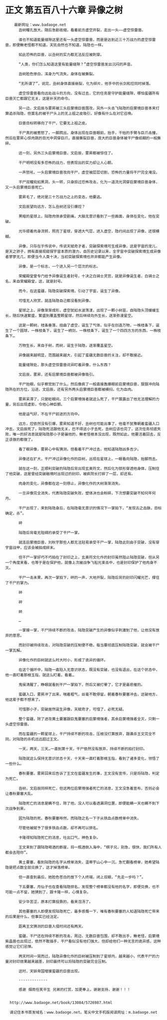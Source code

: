 # 正文 第五百八十六章 异像之树
        最新网址：www.badaoge.net
          丑树瞳孔放大，随后急剧收缩，看着前方虚空开裂，走出一头——虚空惊雷兽。
      
          谁也不知道能量缝隙这里还有一头虚空惊雷兽，而是是达到近三十万战力的虚空惊雷兽，即便鳅老怪都不知道，天犼自然也不知道，陆隐也一样。
      
          如此恐怖的巨兽，以丑树的实力都无法反应被刺穿。
      
          “人类，你们怎么知道这里有能量缝隙？”虚空惊雷兽发出沉闷的声音。
      
          丑树脸色惨白，浑身力气流失，身体在被撕裂。
      
          “无所谓了”，说完，丑树身体直接崩裂，化为碎片，他手中的长剑和焢同时掉落。
      
          虚空惊雷兽看向远处战斗的方向，没有过去，它的任务是守护能量缝隙，哪怕蛮疆所有巨兽灭亡都跟它无关，这是补天的命令。
      
          另一边，文启辰与雾昇被三头启蒙境巨兽围攻，另外一头击飞陆隐的启蒙境巨兽本来打算追杀陆隐，但莫名的被干尸头上的无上祖之皮吸引，好像有什么在对它召唤。
      
          巨兽目标转移向了干尸，它要无上祖之皮。
      
          干尸真的被惹怒了，一脚跨出，身体出现在巨兽眼前，抬手，干枯的手臂与巨爪击撞，然后在雾昇心惊肉跳的目光中洞穿巨爪，直接撕裂巨兽，庞大的巨兽身体被干尸像纸糊的一般撕碎。
      
          这一刻，另外三头启蒙境巨兽，文启辰，雾昇都被惊住了。
      
          干尸明明没有多恐怖的战力，但表现出的实力却让人心颤。
      
          一声怒吼，一头启蒙境巨兽攻向干尸，虚空被层层切割，恐怖的力量将干尸完全淹没。
      
          干尸双瞳宛如黑洞，头一转，只身掠过恐怖攻击，化为一道流光洞穿启蒙境巨兽身体，又一头启蒙境巨兽死亡。
      
          雾昇毛了，绝对是三十万战力之上的变态，他要逃。
      
          文启辰望向远方，怎么丑树还没引爆焢？
      
          黑暗的星球上，陆隐肉体承受剧痛，大脑无意识看到了一些画面，身体在变化，他在突破。
      
          光华顺着肉身流转，照亮了星球，穿透大气层，进入虚空，隐约间出现了异像，还很模糊。
      
          异像，只存在于传说中，传说天赋奇才者，突破探索境可生成异像，这是宇宙的宠儿，是天之骄子，拥有直接观窥探宇宙本质的潜力，自历史记录以来，全宇宙中突破探索境生成异像者寥寥无几，即便当今人类十决，当初突破探索境也并非都能产生异像。
      
          异像，是一个标志，一个进入另一个层次的标志。
      
          荣耀殿堂曾专门给予异像诞生者封号，十决之白骑士灵宫，就是异像诞生者，白骑士之名，来自荣耀殿堂，这，就是封号。
      
          而今，在这蛮疆，陆隐突破探索境，引动了宇宙，诞生了异像。
      
          可惜无人欣赏，就连陆隐自己都没看到异像。
      
          星球之上，异像渐渐成形，虚空犹如水波荡漾，出现了一颗小树苗，自陆隐头顶缓缓生长，随后快速繁盛，繁盛到覆盖整颗星球，然后继续向外生长，逐渐弥漫星空。
      
          这是一颗树，枝条垂落，扭曲了虚空，诞生了气体，似乎在创造万物，一株枝条下，诞生了一个圆球，一株枝条下，诞生了一柄剑，一株枝条下，诞生了一个四四方方的东西，一株枝条下…
      
          万物生长，来自于树，而树，诞生于陆隐，逐渐覆盖星空。
      
          异像越来越明显，范围越来越大，引起了蛮疆无数巨兽的关注，却不敢接近。
      
          能量缝隙处，那头虚空惊雷兽诧异盯着异像，什么东西？
      
          文启辰，雾昇，还有启蒙境巨兽都被异像吸引。
      
          干尸抬眼，似乎察觉到了什么，然后像疯了一般直接轰爆眼前启蒙境巨兽，狠狠冲向陆隐所在的方位，沿途，文启辰，还有另外两头启蒙境巨兽都被横扫，化为血肉。
      
          雾昇呆滞了，只是眨眼间，三个启蒙境强者就这么死了，干尸展露出了他无法理解的力量，背后出现虚影，令他心神巨颤。
      
          他是运气好，不在干尸前进的方向中。
      
          远方，焢依然没有引爆，雾昇知道不好，丑树也可能出事了，他毫不犹豫朝着蛮疆入口冲去，文启辰死了，陆隐死活跟他无关，巴不得这小子去死，丑树应该也完了，这次任务彻底失败，唯一的好消息就是陆隐那小子是骗他的，鳅老怪根本没出现，既然如此，他要活着回去，反正该做的都做了。
      
          看了眼异像，雾昇心中有猜测，但看着干尸冲过去，他知道陆隐凶多吉少。
      
          异像还在扩大，干尸冲过异像化作的巨树，出现在星球上，一眼看向陆隐，抬脚而去。
      
          就在这一刻，正顺利突破的陆隐后背出现玄奥符文，然后化为锁形穿透他身体，压制住了他突破，这是曾经突破融境时出现过的封印，被疯院长打碎了一层，却还有。
      
          肉身的变化，异像都在这一刻停止，异像化作的大树渐渐消失。
      
          一旦异像完全消失，代表陆隐突破失败，塑体决也会粉碎，下次想要突破不知何年何月。
      
          干尸出现了，来到陆隐身后，在陆隐毫无意识的情况下一掌拍下，“发现古之血脉，目标确定，杀”。
      
          砰
      
          陆隐后背毫无阻碍的承受了干尸一掌。
      
          就连启蒙境巨兽，刘秋宇那些人都无法轻易承受干尸一掌，陆隐此刻由于突破，没有穿宇宙战甲，应该会被拍成碎末。
      
          但干尸一掌好巧不巧拍在了封印之上，玄奥符文化作的封印虽然阻止陆隐突破，但从另一个角度来看，也等于是在保护他，就像上次被战争飞船光束击中，也是封印保护了他肉身不灭。
      
          干尸一击未果，再次一掌拍下，砰的一声，大地开裂，陆隐后背的封印闪耀光芒，撑住了干尸的掌力。
      
          砰
      
          砰
      
          砰
      
          …
      
          一掌接一掌，干尸持续不断的攻击，陆隐突破产生的异像似乎刺激到了他，让他没有放弃的意思。
      
          而封印被持续攻击，对陆隐突破的压制便不稳，每当要彻底压制陆隐突破，就会被干尸一掌瓦解。
      
          异像化作的巨树就这么时大时小，形成了诡异的循环。
      
          在这个循环中，陆隐一直陷入无意识状态，既没有突破，也没有退出，在这个状态中，他一直盯着那根玉指，就这么盯着，看着…
      
          鬼侯清醒了，睁眼就看到干尸一掌拍下，然后又被打晕了，它才是最悲催的。
      
          蛮疆入口，雾昇冲了出来，喘着粗气，丝毫不敢停留，朝着春秋要塞冲去，这破地方，他这辈子都不想来了。
      
          可惜那小子，突破居然诞生异像，天赋奇才，可惜了，必死无疑。
      
          整个蛮疆，除了进攻黄土要塞跟巨鬼要塞的启蒙境强者，其余启蒙境强者全灭，只剩一头虚空惊雷兽。
      
          而在蛮疆的一颗星球上，干尸持续不断的攻击，压根没打算放弃，跟袭杀王文完全不同，对陆隐的杀机远远超过王文。
      
          一天，两天，三天…一直到第十天，干尸依然没有放弃，持续不断的拍打封印。
      
          陆隐就这么保持无意识状态十天，十天来一直盯着那根玉指，看到了诸多变化，领悟了一些什么。
      
          春秋要塞，雾昇回来后告诉了王文在蛮疆发生的事，王文没有宣传，只是将陆隐，判定为死亡。
      
          丑树，文启辰同样死亡，但这两位启蒙境强者死亡的消息，王文没急着宣布，否则必会让春秋要塞大乱。
      
          陆隐死亡的消息是瞒不住，除了他，没人可以看透漏洞位置，即便能瞒一天也瞒不到下次战争到来。
      
          因为陆隐的死，春秋要塞哗然，而陆隐之名一下子从铁血点数榜单中消失。
      
          尽管他被赋予了很多铁血点数，却不再可以排名。
      
          卡隆得知陆隐死亡的消息，吐出口气，神色复杂。
      
          王文来到了跟陆隐喝酒的断崖，将一瓶酒倒入海中，“棋子兄，别急，很快，我们所有人都会去陪你”。
      
          黄土要塞，看到陆隐的名字从榜单消失，温蒂宇山心中一沉，急忙翻看榜单，她希望陆隐是把点数全部兑换了，这才掉落榜单。
      
          但一直查到最后，她脸色苍白的放下个人终端，闭上双眼，“先走一步吗？”。
      
          下五要塞，月仙子也在查看陆隐排名，发现整个榜单都没有他的名字，即便兑换，也不可能一点不留，她猜到了，跟卡隆一样，心情复杂。
      
          安少华苦涩，原本打算投靠的，看来泡汤了。
      
          其他要塞的人即便发现陆隐死亡，最多感慨一下，唯有春秋要塞的人知道陆隐死亡带来的后果是什么，但事实已经注定。
      
          距离王文猜测的巨兽入侵时间还有两天。
      
          蛮疆，干尸还在持续不断的攻击，周边，无数巨兽包围，却不敢出手，鳅老怪，启蒙境紫晶兽也出现过，依然不敢插手，干尸看似没有他们强大，但却给他们一种无言的诡异感，这种感觉让它们忌惮。
      
          两天时间一晃而过，陆隐异像化作的巨树被压制到了星球内，越来越小，代表干尸的力量对封印效果越来越差，封印最终可以将陆隐的突破完全压制。
      
          这时，天妖帝国增援蛮疆的巨兽出现。
      
          -------------
      
          感谢 烟雨任笑平生 兄弟的打赏，加更奉上，谢谢支持，谢谢！！！
      
      
      http://www.badaoge.net/book/13084/5726987.html
      
      请记住本书首发域名：www.badaoge.net。笔尖中文手机版阅读网址：m.badaoge.net